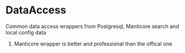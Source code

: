 # DataAccess
Common data access wrappers from Postgresql, Manticore search and local config data
1. Manticore wrapper is better and professional than the offical one
